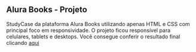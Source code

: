 <h2>Alura Books - Projeto</h2>
<span>StudyCase da plataforma Alura Books utilizando apenas HTML e CSS com principal foco em responsividade. O projeto ficou responsível para celulares, tablets e desktops. Você consegue conferir o resultado final clicando</span>
<a href="https://portelagu.github.io/AluraBooks/">aqui</a>
